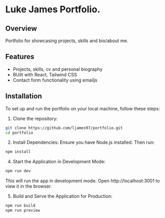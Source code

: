 # Luke James Portfolio.

## Overview
Portfolio for showcasing projects, skills and bio/about me.

## Features
- Projects, skills, cv and personal biography
- BUilt with React, Tailwind CSS
- Contact form functionality using emailjs

## Installation
To set up and run the portfolio on your local machine, follow these steps:

1. Clone the repository:
  ```bash
  git clone https://github.com/ljames97/portfolio.git
  cd portfolio
  ```

2. Install Dependencies:
Ensure you have Node.js installed. Then run:
  ```bash
  npm install
  ```

4. Start the Application in Development Mode:
  ```bash
  npm run dev
  ```
This will run the app in development mode. Open http://localhost:3001 to view it in the browser.

5. Build and Serve the Application for Production:
  ```bash
  npm run build
  npm run preview
  ```